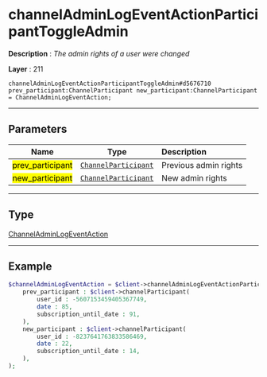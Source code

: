 # channelAdminLogEventActionParticipantToggleAdmin

**Description** : *The admin rights of a user were changed*

**Layer** : 211

```tl
channelAdminLogEventActionParticipantToggleAdmin#d5676710 prev_participant:ChannelParticipant new_participant:ChannelParticipant = ChannelAdminLogEventAction;
```

---

## Parameters

| Name | Type | Description |
| :---: | :---: | :--- |
| <mark>prev_participant</mark> | [`ChannelParticipant`](type/ChannelParticipant) | Previous admin rights |
| <mark>new_participant</mark> | [`ChannelParticipant`](type/ChannelParticipant) | New admin rights |

---

## Type

[ChannelAdminLogEventAction](type/ChannelAdminLogEventAction)

---

## Example

```php
$channelAdminLogEventAction = $client->channelAdminLogEventActionParticipantToggleAdmin(
	prev_participant : $client->channelParticipant(
		user_id : -5607153459405367749,
		date : 85,
		subscription_until_date : 91,
	),
	new_participant : $client->channelParticipant(
		user_id : -8237641763833586469,
		date : 22,
		subscription_until_date : 14,
	),
);
```